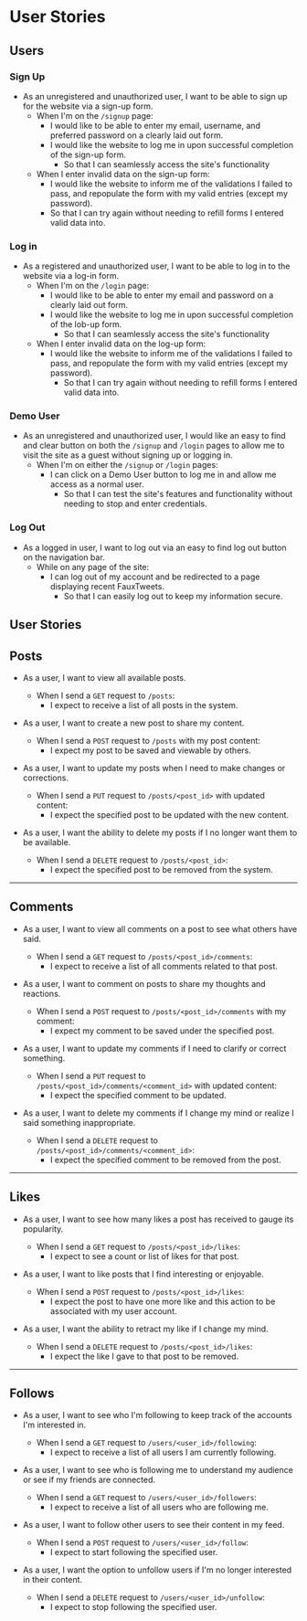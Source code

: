 # User Stories

## Users

### Sign Up

* As an unregistered and unauthorized user, I want to be able to sign up for the website via a sign-up form.
  * When I'm on the `/signup` page:
    * I would like to be able to enter my email, username, and preferred password on a clearly laid out form.
    * I would like the website to log me in upon successful completion of the sign-up form.
      * So that I can seamlessly access the site's functionality
  * When I enter invalid data on the sign-up form:
    * I would like the website to inform me of the validations I failed to pass, and repopulate the form with my valid entries (except my password).
    * So that I can try again without needing to refill forms I entered valid data into.

### Log in

* As a registered and unauthorized user, I want to be able to log in to the website via a log-in form.
  * When I'm on the `/login` page:
    * I would like to be able to enter my email and password on a clearly laid out form.
    * I would like the website to log me in upon successful completion of the lob-up form.
      * So that I can seamlessly access the site's functionality
  * When I enter invalid data on the log-up form:
    * I would like the website to inform me of the validations I failed to pass, and repopulate the form with my valid entries (except my password).
      * So that I can try again without needing to refill forms I entered valid data into.

### Demo User

* As an unregistered and unauthorized user, I would like an easy to find and clear button on both the `/signup` and `/login` pages to allow me to visit the site as a guest without signing up or logging in.
  * When I'm on either the `/signup` or `/login` pages:
    * I can click on a Demo User button to log me in and allow me access as a normal user.
      * So that I can test the site's features and functionality without needing to stop and enter credentials.

### Log Out

* As a logged in user, I want to log out via an easy to find log out button on the navigation bar.
  * While on any page of the site:
    * I can log out of my account and be redirected to a page displaying recent FauxTweets.
      * So that I can easily log out to keep my information secure.

## User Stories

## Posts

* As a user, I want to view all available posts.
  - When I send a `GET` request to `/posts`:
    - I expect to receive a list of all posts in the system.

* As a user, I want to create a new post to share my content.
  - When I send a `POST` request to `/posts` with my post content:
    - I expect my post to be saved and viewable by others.

* As a user, I want to update my posts when I need to make changes or corrections.
  - When I send a `PUT` request to `/posts/<post_id>` with updated content:
    - I expect the specified post to be updated with the new content.

* As a user, I want the ability to delete my posts if I no longer want them to be available.
  - When I send a `DELETE` request to `/posts/<post_id>`:
    - I expect the specified post to be removed from the system.

---

## Comments

* As a user, I want to view all comments on a post to see what others have said.
  - When I send a `GET` request to `/posts/<post_id>/comments`:
    - I expect to receive a list of all comments related to that post.

* As a user, I want to comment on posts to share my thoughts and reactions.
  - When I send a `POST` request to `/posts/<post_id>/comments` with my comment:
    - I expect my comment to be saved under the specified post.

* As a user, I want to update my comments if I need to clarify or correct something.
  - When I send a `PUT` request to `/posts/<post_id>/comments/<comment_id>` with updated content:
    - I expect the specified comment to be updated.

* As a user, I want to delete my comments if I change my mind or realize I said something inappropriate.
  - When I send a `DELETE` request to `/posts/<post_id>/comments/<comment_id>`:
    - I expect the specified comment to be removed from the post.

---

## Likes

* As a user, I want to see how many likes a post has received to gauge its popularity.
  - When I send a `GET` request to `/posts/<post_id>/likes`:
    - I expect to see a count or list of likes for that post.

* As a user, I want to like posts that I find interesting or enjoyable.
  - When I send a `POST` request to `/posts/<post_id>/likes`:
    - I expect the post to have one more like and this action to be associated with my user account.

* As a user, I want the ability to retract my like if I change my mind.
  - When I send a `DELETE` request to `/posts/<post_id>/likes`:
    - I expect the like I gave to that post to be removed.

---

## Follows

* As a user, I want to see who I'm following to keep track of the accounts I'm interested in.
  - When I send a `GET` request to `/users/<user_id>/following`:
    - I expect to receive a list of all users I am currently following.

* As a user, I want to see who is following me to understand my audience or see if my friends are connected.
  - When I send a `GET` request to `/users/<user_id>/followers`:
    - I expect to receive a list of all users who are following me.

* As a user, I want to follow other users to see their content in my feed.
  - When I send a `POST` request to `/users/<user_id>/follow`:
    - I expect to start following the specified user.

* As a user, I want the option to unfollow users if I'm no longer interested in their content.
  - When I send a `DELETE` request to `/users/<user_id>/unfollow`:
    - I expect to stop following the specified user.
